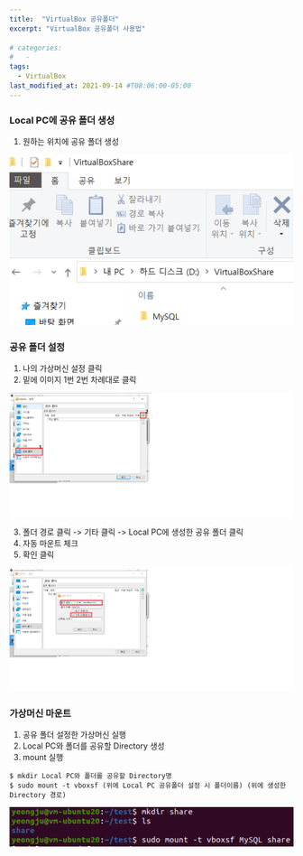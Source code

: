 ```yaml
---
title:  "VirtualBox 공유폴더"
excerpt: "VirtualBox 공유폴더 사용법"

# categories: 
#   - 
tags:
  - VirtualBox
last_modified_at: 2021-09-14 #T08:06:00-05:00
---
```


### Local PC에 공유 폴더 생성
 1. 원하는 위치에 공유 폴더 생성

 ![img0](../assets/images/virtualbox_share/virtualbox_share_0.PNG)

### 공유 폴더 설정
  1. 나의 가상머신 설정 클릭
  2. 밑에 이미지 1번 2번 차례대로 클릭

  ![img1](../assets/images/virtualbox_share/virtualbox_share_1.png)

  3. 폴더 경로 클릭 -> 기타 클릭 -> Local PC에 생성한 공유 폴더 클릭
  4. 자동 마운트 체크
  5. 확인 클릭

  ![img2](../assets/images/virtualbox_share/virtualbox_share_2.png)

### 가상머신 마운트
  1. 공유 폴더 설정한 가상머신 실행
  2. Local PC와 폴더를 공유할 Directory 생성
  3. mount 실행

  ```ubuntu
  $ mkdir Local PC와 폴더를 공유할 Directory명
  $ sudo mount -t vboxsf (위에 Local PC 공유폴더 설정 시 폴더이름) (위에 생성한 Directory 경로)
  ```

  ![img3](../assets/images/virtualbox_share/virtualbox_share_3.PNG)
